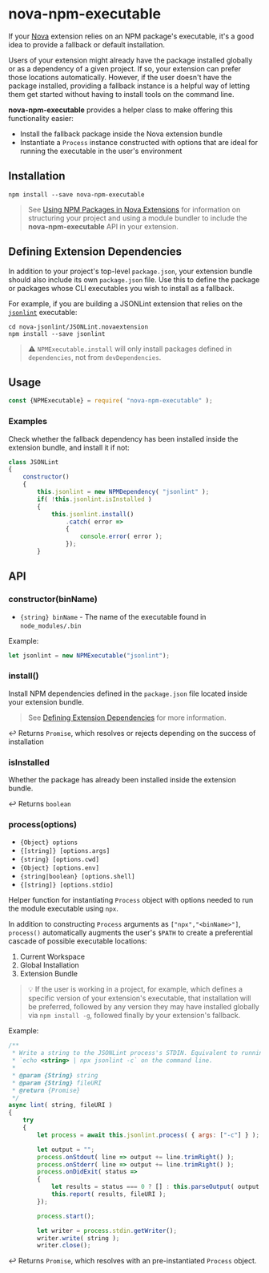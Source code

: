 # nova-npm-executable

If your [Nova][nova] extension relies on an NPM package's executable, it's a good idea to provide a fallback or default installation.

Users of your extension might already have the package installed globally or as a dependency of a given project. If so, your extension can prefer those locations automatically. However, if the user doesn't have the package installed, providing a fallback instance is a helpful way of letting them get started without having to install tools on the command line.

**nova-npm-executable** provides a helper class to make offering this functionality easier:

- Install the fallback package inside the Nova extension bundle
- Instantiate a `Process` instance constructed with options that are ideal for running the executable in the user's environment

## Installation

```
npm install --save nova-npm-executable
```

> See [Using NPM Packages in Nova Extensions](https://www.notion.so/panic/Using-NPM-Packages-in-Nova-Extensions-325de853aba647839f1dc7a8d77bbac4) for information on structuring your project and using a module bundler to include the **nova-npm-executable** API in your extension.

## Defining Extension Dependencies

In addition to your project's top-level `package.json`, your extension bundle should also include its own `package.json` file. Use this to define the package or packages whose CLI executables you wish to install as a fallback.

For example, if you are building a JSONLint extension that relies on the [`jsonlint`](https://www.npmjs.com/package/jsonlint) executable:

```shell
cd nova-jsonlint/JSONLint.novaextension
npm install --save jsonlint
```

> ⚠️ `NPMExecutable.install` will only install packages defined in `dependencies`, not from `devDependencies`.

## Usage

```javascript
const {NPMExecutable} = require( "nova-npm-executable" );
```

### Examples

Check whether the fallback dependency has been installed inside the extension bundle, and install it if not:

```javascript
class JSONLint
{
	constructor()
	{
		this.jsonlint = new NPMDependency( "jsonlint" );
		if( !this.jsonlint.isInstalled )
		{
			this.jsonlint.install()
				.catch( error =>
				{
					console.error( error );
				});
		}
```

## API

### constructor(binName)

- `{string} binName` - The name of the executable found in `node_modules/.bin`

Example:
```javascript
let jsonlint = new NPMExecutable("jsonlint");
```

### install()

Install NPM dependencies defined in the `package.json` file located inside your extension bundle.

> See [Defining Extension Dependencies](#defining-extension-dependencies) for more information.

↩️ Returns `Promise`, which resolves or rejects depending on the success of installation


### isInstalled

Whether the package has already been installed inside the extension bundle.

↩️ Returns `boolean`

### process(options)

- `{Object} options`
- `{[string]} [options.args]`
- `{string} [options.cwd]`
- `{Object} [options.env]`
- `{string|boolean} [options.shell]`
- `{[string]} [options.stdio]`

Helper function for instantiating `Process` object with options needed to run the module executable using `npx`.

In addition to constructing `Process` arguments as `["npx","<binName>"]`, `process()` automatically augments the user's `$PATH` to create a preferential cascade of possible executable locations:

1. Current Workspace
1. Global Installation
1. Extension Bundle

> 💡 If the user is working in a project, for example, which defines a specific version of your extension's executable, that installation will be preferred, followed by any version they may have installed globally via `npm install -g`, followed finally by your extension's fallback.

Example:

```javascript
/**
 * Write a string to the JSONLint process's STDIN. Equivalent to running
 * `echo <string> | npx jsonlint -c` on the command line.
 *
 * @param {String} string
 * @param {String} fileURI
 * @return {Promise}
 */
async lint( string, fileURI )
{
	try
	{
		let process = await this.jsonlint.process( { args: ["-c"] } );

		let output = "";
		process.onStdout( line => output += line.trimRight() );
		process.onStderr( line => output += line.trimRight() );
		process.onDidExit( status =>
		{
			let results = status === 0 ? [] : this.parseOutput( output );
			this.report( results, fileURI );
		});

		process.start();

		let writer = process.stdin.getWriter();
		writer.write( string );
		writer.close();
```

↩️ Returns `Promise`, which resolves with an pre-instantiated `Process` object.


[api]: ./docs/README.md
[jsonlint]: https://www.npmjs.com/package/jsonlint
[nova]: https://panic.com/nova
